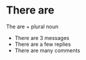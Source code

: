 # There are

The are + plural noun

- There are 3 messages
- There are a few replies
- There are many comments